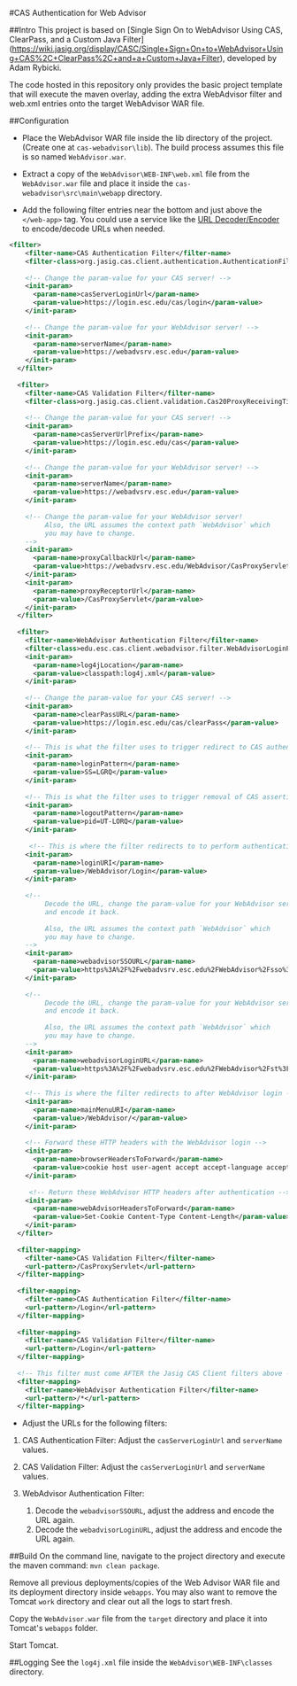 #CAS Authentication for Web Advisor

##Intro
This project is based on [Single Sign On to WebAdvisor Using CAS, ClearPass, and a Custom Java Filter]
(https://wiki.jasig.org/display/CASC/Single+Sign+On+to+WebAdvisor+Using+CAS%2C+ClearPass%2C+and+a+Custom+Java+Filter), 
developed by Adam Rybicki. 

The code hosted in this repository only provides the basic project template that will execute the maven 
overlay, adding the extra WebAdvisor filter and web.xml entries onto the target WebAdvisor WAR file. 

##Configuration
* Place the WebAdvisor WAR file inside the lib directory of the project. (Create one at `cas-webadvisor\lib`).
The build process assumes this file is so named `WebAdvisor.war`. 

* Extract a copy of the `WebAdvisor\WEB-INF\web.xml` file from the `WebAdvisor.war` file and place it inside the 
`cas-webadvisor\src\main\webapp` directory. 

* Add the following filter entries near the bottom and just above the `</web-app>` tag. You could use a service like the
[URL Decoder/Encoder](http://meyerweb.com/eric/tools/dencoder/) to encode/decode URLs when needed.

```xml
<filter>
    <filter-name>CAS Authentication Filter</filter-name>
    <filter-class>org.jasig.cas.client.authentication.AuthenticationFilter</filter-class>
    
    <!-- Change the param-value for your CAS server! -->
    <init-param>
      <param-name>casServerLoginUrl</param-name>
      <param-value>https://login.esc.edu/cas/login</param-value>
    </init-param>
    
    <!-- Change the param-value for your WebAdvisor server! -->
    <init-param>
      <param-name>serverName</param-name>
      <param-value>https://webadvsrv.esc.edu</param-value>
    </init-param>
  </filter>
   
  <filter>
    <filter-name>CAS Validation Filter</filter-name>
    <filter-class>org.jasig.cas.client.validation.Cas20ProxyReceivingTicketValidationFilter</filter-class>
    
    <!-- Change the param-value for your CAS server! -->
    <init-param>
      <param-name>casServerUrlPrefix</param-name>
      <param-value>https://login.esc.edu/cas</param-value>
    </init-param>
    
    <!-- Change the param-value for your WebAdvisor server! -->
    <init-param>
      <param-name>serverName</param-name>
      <param-value>https://webadvsrv.esc.edu</param-value>
    </init-param>
    
    <!-- Change the param-value for your WebAdvisor server! 
         Also, the URL assumes the context path `WebAdvisor` which
         you may have to change.
    -->
    <init-param>
      <param-name>proxyCallbackUrl</param-name>
      <param-value>https://webadvsrv.esc.edu/WebAdvisor/CasProxyServlet</param-value>
    </init-param>
    <init-param>
      <param-name>proxyReceptorUrl</param-name>
      <param-value>/CasProxyServlet</param-value>
    </init-param>
  </filter>
   
  <filter>
    <filter-name>WebAdvisor Authentication Filter</filter-name>
    <filter-class>edu.esc.cas.client.webadvisor.filter.WebAdvisorLoginFilter</filter-class>
    <init-param>
      <param-name>log4jLocation</param-name>
      <param-value>classpath:log4j.xml</param-value>
    </init-param>
    
    <!-- Change the param-value for your CAS server! -->
    <init-param>
      <param-name>clearPassURL</param-name>
      <param-value>https://login.esc.edu/cas/clearPass</param-value>
    </init-param>
    
    <!-- This is what the filter uses to trigger redirect to CAS authentication -->
    <init-param>
      <param-name>loginPattern</param-name>
      <param-value>SS=LGRQ</param-value>  
    </init-param>
    
    <!-- This is what the filter uses to trigger removal of CAS assertion -->
    <init-param>
      <param-name>logoutPattern</param-name>
      <param-value>pid=UT-LORQ</param-value>  
    </init-param>
    
     <!-- This is where the filter redirects to to perform authentication -->
    <init-param>
      <param-name>loginURI</param-name>
      <param-value>/WebAdvisor/Login</param-value> 
    </init-param>
    
    <!-- 
         Decode the URL, change the param-value for your WebAdvisor server!
         and encode it back. 
         
         Also, the URL assumes the context path `WebAdvisor` which
         you may have to change.
    -->
    <init-param>
      <param-name>webadvisorSSOURL</param-name>
      <param-value>https%3A%2F%2Fwebadvsrv.esc.edu%2FWebAdvisor%2Fsso%3FCONSTITUENCY%3DWBST%26type%3DP%26pid%3DST-XWESTGRADE</param-value>  <!-- This is the endpoint to which the request for user's SSO token will be sent -->
    </init-param>
    
    <!-- 
         Decode the URL, change the param-value for your WebAdvisor server!
         and encode it back. 
         
         Also, the URL assumes the context path `WebAdvisor` which
         you may have to change.
    -->
    <init-param>
      <param-name>webadvisorLoginURL</param-name>
      <param-value>https%3A%2F%2Fwebadvsrv.esc.edu%2FWebAdvisor%2Fst%3FCONSTITUENCY%3DWBST%26type%3DP%26pid%3DST-XWESTGRADE</param-value>  <!-- This is where the SSO token will be sent for authentication -->
    </init-param>
    
    <!-- This is where the filter redirects to after WebAdvisor login -->
    <init-param>
      <param-name>mainMenuURI</param-name>
      <param-value>/WebAdvisor/</param-value>  
    </init-param>
    
    <!-- Forward these HTTP headers with the WebAdvisor login -->
    <init-param>
      <param-name>browserHeadersToForward</param-name>  
      <param-value>cookie host user-agent accept accept-language accept-encoding accept-charset</param-value>
    </init-param>
    
     <!-- Return these WebAdvisor HTTP headers after authentication -->
    <init-param>
      <param-name>webAdvisorHeadersToForward</param-name> 
      <param-value>Set-Cookie Content-Type Content-Length</param-value>
    </init-param>
  </filter>
   
  <filter-mapping>
    <filter-name>CAS Validation Filter</filter-name>
    <url-pattern>/CasProxyServlet</url-pattern>
  </filter-mapping>
 
  <filter-mapping>
    <filter-name>CAS Authentication Filter</filter-name>
    <url-pattern>/Login</url-pattern>
  </filter-mapping>
   
  <filter-mapping>
    <filter-name>CAS Validation Filter</filter-name>
    <url-pattern>/Login</url-pattern>
  </filter-mapping>
   
  <!-- This filter must come AFTER the Jasig CAS Client filters above --> 
  <filter-mapping>
    <filter-name>WebAdvisor Authentication Filter</filter-name>  
    <url-pattern>/*</url-pattern>
  </filter-mapping>

```

* Adjust the URLs for the following filters:

1. CAS Authentication Filter: Adjust the `casServerLoginUrl` and `serverName` values.

2. CAS Validation Filter: Adjust the `casServerLoginUrl` and `serverName` values.

3. WebAdvisor Authentication Filter: 
    1. Decode the `webadvisorSSOURL`, adjust the address and encode the URL again.
    2. Decode the `webadvisorLoginURL`, adjust the address and encode the URL again.


##Build
On the command line, navigate to the project directory and execute the maven command: `mvn clean package`.

Remove all previous deployments/copies of the Web Advisor WAR file and its deployment directory inside `webapps`. You
may also want to remove the Tomcat `work` directory and clear out all the logs to start fresh. 

Copy the `WebAdvisor.war` file from the `target` directory and place it into Tomcat's `webapps` folder.

Start Tomcat. 

##Logging
See the `log4j.xml` file inside the  `WebAdvisor\WEB-INF\classes` directory.
